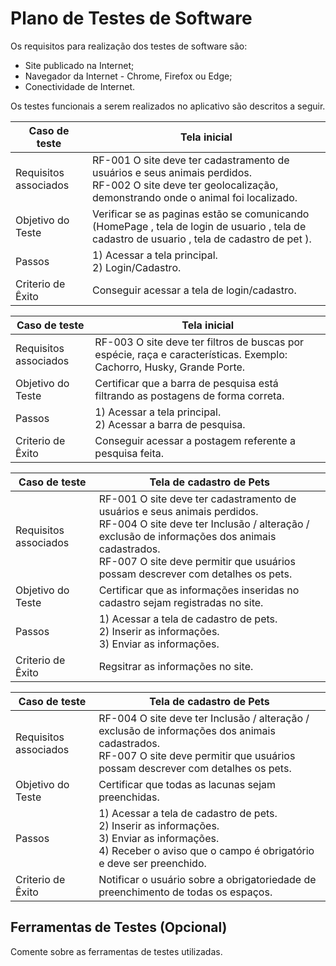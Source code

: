# Plano de Testes de Software

Os requisitos para realização dos testes de software são:

- Site publicado na Internet;
- Navegador da Internet - Chrome, Firefox ou Edge;
- Conectividade de Internet.
 
Os testes funcionais a serem realizados no aplicativo são descritos a seguir.

|Caso de teste | Tela inicial |
|--------------|--------------|
|Requisitos associados| RF-001	O site deve ter cadastramento de usuários e seus animais perdidos. <br>RF-002	O site deve ter geolocalização, demonstrando onde o animal foi localizado.|
|Objetivo do Teste | Verificar se as paginas estão se comunicando (HomePage , tela de login de usuario , tela de cadastro de usuario , tela de cadastro de pet ).
| Passos | 1) Acessar a tela principal. <br> 2) Login/Cadastro. 
|Criterio de Êxito| Conseguir acessar a tela de login/cadastro.

|Caso de teste | Tela inicial |
|--------------|--------------|
|Requisitos associados| RF-003	O site deve ter filtros de buscas por espécie, raça e características. Exemplo: Cachorro, Husky, Grande Porte.|
|Objetivo do Teste |Certificar que a barra de pesquisa está filtrando as postagens de forma correta.
| Passos | 1) Acessar a tela principal. <br> 2) Acessar a barra de pesquisa. 
|Criterio de Êxito| Conseguir acessar a postagem referente a pesquisa feita.

|Caso de teste | Tela de cadastro de Pets |
|--------------|--------------|
|Requisitos associados| RF-001 O site deve ter cadastramento de usuários e seus animais perdidos. <br> RF-004	O site deve ter Inclusão / alteração / exclusão de informações dos animais cadastrados. <br> RF-007 O site deve permitir que usuários possam descrever com detalhes os pets.|
|Objetivo do Teste |Certificar que as informações inseridas no cadastro sejam registradas no site.
| Passos | 1) Acessar a tela de cadastro de pets. <br> 2) Inserir as informações. <br> 3) Enviar as informações.
|Criterio de Êxito| Regsitrar as informações no site.

|Caso de teste | Tela de cadastro de Pets |
|--------------|--------------|
|Requisitos associados| RF-004	O site deve ter Inclusão / alteração / exclusão de informações dos animais cadastrados. <br> RF-007 O site deve permitir que usuários possam descrever com detalhes os pets.|
|Objetivo do Teste |Certificar que todas as lacunas sejam preenchidas.
| Passos | 1) Acessar a tela de cadastro de pets. <br> 2) Inserir as informações. <br> 3) Enviar as informações. <br> 4) Receber o aviso que o campo é obrigatório e deve ser preenchido.
|Criterio de Êxito| Notificar o usuário sobre a obrigatoriedade de preenchimento de todas os espaços.


## Ferramentas de Testes (Opcional)

Comente sobre as ferramentas de testes utilizadas.
